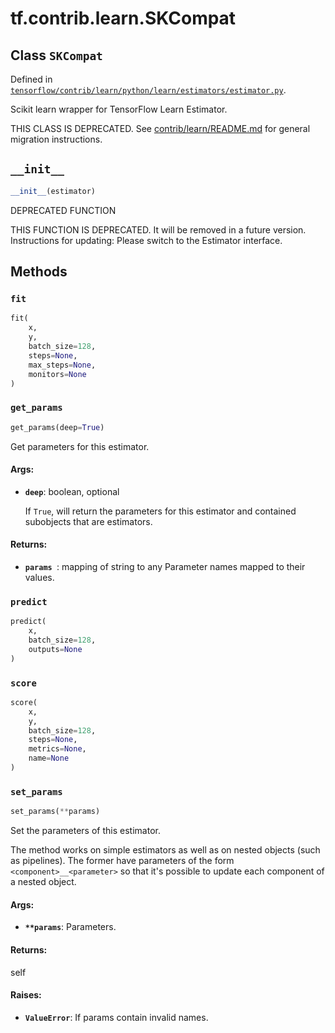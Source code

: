 <div itemscope itemtype="http://developers.google.com/ReferenceObject">
<meta itemprop="name" content="tf.contrib.learn.SKCompat" />
<meta itemprop="path" content="Stable" />
<meta itemprop="property" content="__init__"/>
<meta itemprop="property" content="fit"/>
<meta itemprop="property" content="get_params"/>
<meta itemprop="property" content="predict"/>
<meta itemprop="property" content="score"/>
<meta itemprop="property" content="set_params"/>
</div>

# tf.contrib.learn.SKCompat

## Class `SKCompat`





Defined in [`tensorflow/contrib/learn/python/learn/estimators/estimator.py`](/code/stable/tensorflow/contrib/learn/python/learn/estimators/estimator.py).

Scikit learn wrapper for TensorFlow Learn Estimator.

THIS CLASS IS DEPRECATED. See
[contrib/learn/README.md](https://www.tensorflow.org/code/tensorflow/contrib/learn/README.md)
for general migration instructions.

<h2 id="__init__"><code>__init__</code></h2>

``` python
__init__(estimator)
```

DEPRECATED FUNCTION

THIS FUNCTION IS DEPRECATED. It will be removed in a future version.
Instructions for updating:
Please switch to the Estimator interface.



## Methods

<h3 id="fit"><code>fit</code></h3>

``` python
fit(
    x,
    y,
    batch_size=128,
    steps=None,
    max_steps=None,
    monitors=None
)
```



<h3 id="get_params"><code>get_params</code></h3>

``` python
get_params(deep=True)
```

Get parameters for this estimator.

#### Args:

* <b>`deep`</b>: boolean, optional

    If `True`, will return the parameters for this estimator and
    contained subobjects that are estimators.


#### Returns:

* <b>`params `</b>: mapping of string to any
  Parameter names mapped to their values.

<h3 id="predict"><code>predict</code></h3>

``` python
predict(
    x,
    batch_size=128,
    outputs=None
)
```



<h3 id="score"><code>score</code></h3>

``` python
score(
    x,
    y,
    batch_size=128,
    steps=None,
    metrics=None,
    name=None
)
```



<h3 id="set_params"><code>set_params</code></h3>

``` python
set_params(**params)
```

Set the parameters of this estimator.

The method works on simple estimators as well as on nested objects
(such as pipelines). The former have parameters of the form
``<component>__<parameter>`` so that it's possible to update each
component of a nested object.

#### Args:

* <b>`**params`</b>: Parameters.


#### Returns:

self


#### Raises:

* <b>`ValueError`</b>: If params contain invalid names.



